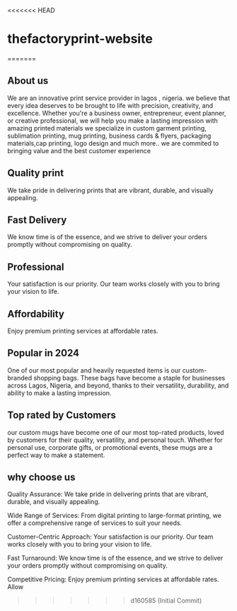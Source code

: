 <<<<<<< HEAD
# thefactoryprint-website
=======
## About us

We are an innovative print service provider in lagos , nigeria.
we believe that every idea deserves to be brought to life with precision, creativity, and excellence.
Whether you're a business owner, entrepreneur, event planner, or creative professional,
we will help you make a lasting impression with amazing printed materials
we specialize in custom garment printing, sublimation printing, mug printing, business cards & flyers, packaging materials,cap printing,
logo design and much more..
we are commited to bringing value and the best customer experience

## Quality print

We take pride in delivering prints that are vibrant, durable, and visually appealing.

## Fast Delivery

We know time is of the essence, and we strive to deliver your orders promptly without compromising on quality.

## Professional

Your satisfaction is our priority. Our team works closely with you to bring your vision to life.

## Affordability

Enjoy premium printing services at affordable rates.

## Popular in 2024

One of our most popular and heavily requested items is our custom-branded shopping bags.
These bags have become a staple for businesses across Lagos, Nigeria, and beyond, thanks to their versatility, durability,
and ability to make a lasting impression.

## Top rated by Customers

our custom mugs have become one of our most top-rated products, loved by customers for their quality, versatility,
and personal touch. Whether for personal use, corporate gifts,
or promotional events, these mugs are a perfect way to make a statement.

## why choose us

Quality Assurance: We take pride in delivering prints that are vibrant, durable, and visually appealing.

Wide Range of Services: From digital printing to large-format printing, we offer a comprehensive range of services to suit your needs.

Customer-Centric Approach: Your satisfaction is our priority. Our team works closely with you to bring your vision to life.

Fast Turnaround: We know time is of the essence, and we strive to deliver your orders promptly without compromising on quality.

Competitive Pricing: Enjoy premium printing services at affordable rates.
Allow
>>>>>>> d160585 (Initial Commit)
